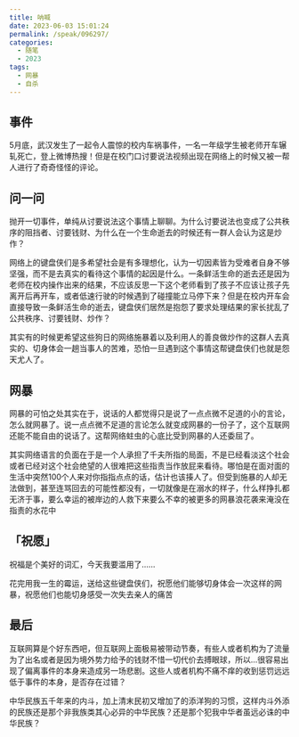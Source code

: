 ```yaml
---
title: 呐喊
date: 2023-06-03 15:01:24
permalink: /speak/096297/
categories:
  - 随笔
  - 2023
tags:
  - 网暴
  - 自杀
---
```


## 事件

5月底，武汉发生了一起令人震惊的校内车祸事件，一名一年级学生被老师开车辗轧死亡，登上微博热搜！但是在校门口讨要说法视频出现在网络上的时候又被一帮人进行了奇奇怪怪的评论。

<!-- more -->

<InArticleAdsense
    data-ad-client="ca-pub-1725717718088510"
    data-ad-slot="7426219401">
</InArticleAdsense>

## 问一问

抛开一切事件，单纯从讨要说法这个事情上聊聊。为什么讨要说法也变成了公共秩序的阻挡者、讨要钱财、为什么在一个生命逝去的时候还有一群人会认为这是炒作？

网络上的键盘侠们是多希望社会是有多理想化，认为一切因素皆为受难者自身不够坚强，而不是去真实的看待这个事情的起因是什么。一条鲜活生命的逝去还是因为老师在校内操作出来的结果，不应该反思一下这个老师看到了孩子不应该让孩子先离开后再开车，或者低速行驶的时候遇到了碰撞能立马停下来？但是在校内开车会直接导致一条鲜活生命的逝去，键盘侠们居然是抱怨了要求处理结果的家长扰乱了公共秩序、讨要钱财、炒作？

其实有的时候更希望这些狗日的网络施暴着以及利用人的善良做炒作的这群人去真实的、切身体会一趟当事人的苦难，恐怕一旦遇到这个事情这帮键盘侠们也就是怨天尤人了。

## 网暴

网暴的可怕之处其实在于，说话的人都觉得只是说了一点点微不足道的小的言论，怎么就网暴了。说一点点微不足道的言论怎么就变成网暴的一份子了，这个互联网还能不能自由的说话了。这帮网络蛀虫的心底比受到网暴的人还委屈了。

其实网络语言的负面在于是一个人承担了千夫所指的局面，不是已经看淡这个社会或者已经对这个社会绝望的人很难把这些指责当作放屁来看待。哪怕是在面对面的生活中突然100个人来对你指指点点的话，估计也该揍人了。但受到施暴的人却无法做到，甚至连骂回去的可能性都没有，一切就像是在溺水的样子，什么样挣扎都无济于事，要么幸运的被岸边的人救下来要么不幸的被更多的网暴浪花袭来淹没在指责的水花中

## 「祝愿」

祝福是个美好的词汇，今天我要滥用了......

花完用我一生的霉运，送给这些键盘侠们，祝愿他们能够切身体会一次这样的网暴，祝愿他们也能切身感受一次失去亲人的痛苦

## 最后

互联网算是个好东西吧，但互联网上面极易被带动节奏，有些人或者机构为了流量为了出名或者是因为境外势力给予的钱财不惜一切代价去搏眼球，所以...很容易出现了偏离事件的本身来造成另一场悲剧。这些人或者机构不痛不痒的收到惩罚远远低于事件的本身，是否存在过错？

中华民族五千年来的内斗，加上清末民初又增加了的添洋狗的习惯，这样内斗外添的民族还是那个非我族类其心必异的中华民族？还是那个犯我中华者虽远必诛的中华民族？
